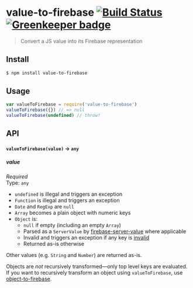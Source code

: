 # value-to-firebase [![Build Status](https://travis-ci.org/bendrucker/value-to-firebase.svg?branch=master)](https://travis-ci.org/bendrucker/value-to-firebase) [![Greenkeeper badge](https://badges.greenkeeper.io/bendrucker/value-to-firebase.svg)](https://greenkeeper.io/)

> Convert a JS value into its Firebase representation

## Install

```sh
$ npm install value-to-firebase
```

## Usage

```js
var valueToFirebase = require('value-to-firebase')
valueToFirebase({}) // => null
valueToFirebase(undefined) // throw!
```

## API

#### `valueToFirebase(value)` -> `any`

##### value

*Required*  
Type: `any`

* `undefined` is illegal and triggers an exception
* `Function` is illegal and triggers an exception
* `Date` and `RegExp` are `null`
* `Array` becomes a plain object with numeric keys
* `Object` is:
  * `null` if empty (including an empty `Array`)
  * Parsed as a `ServerValue` by [firebase-server-value](https://github.com/bendrucker/firebase-server-value) where applicable
  * Invalid and triggers an exception if any key is [invalid](https://github.com/bendrucker/firebase-validate-key)
  * Returned as-is otherwise

Other values (e.g. `String` and `Number`) are returned as-is. 

Objects are *not* recursively transformed—only top level keys are evaluated. If you want to recursively transform an object using `valueToFirebase`, use [object-to-firebase](https://github.com/bendrucker/object-to-firebase). 
